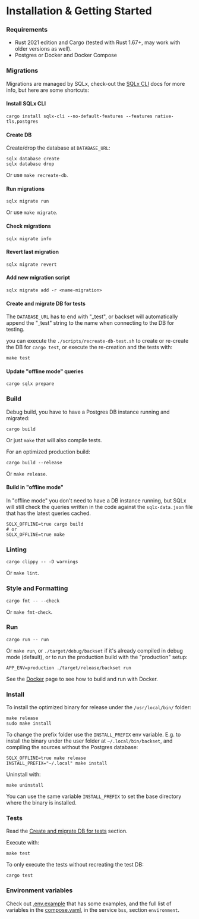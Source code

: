 # Installation & Getting Started

### Requirements

- Rust 2021 edition and Cargo (tested with Rust 1.67+, may work with older versions as well).
- Postgres or Docker and Docker Compose

### Migrations

Migrations are managed by SQLx, check-out the
[SQLx CLI](https://github.com/launchbadge/sqlx/blob/main/sqlx-cli/README.md) docs
for more info, but here are some shortcuts:

#### Install SQLx CLI

```shell
cargo install sqlx-cli --no-default-features --features native-tls,postgres
```

#### Create DB

Create/drop the database at `DATABASE_URL`:

```shell
sqlx database create
sqlx database drop
```

Or use `make recreate-db`.

#### Run migrations

```shell
sqlx migrate run
```

Or use `make migrate`.

#### Check migrations

```shell
sqlx migrate info
```

#### Revert last migration

```shell
sqlx migrate revert
```

#### Add new migration script

```shell
sqlx migrate add -r <name-migration>
```


#### Create and migrate DB for tests

The `DATABASE_URL` has to end with "_test", or backset will automatically
append the "_test" string to the name when connecting to the DB for testing.

you can execute the `./scripts/recreate-db-test.sh` to create or re-create the
DB for `cargo test`, or execute the re-creation and the tests with:

```shell
make test
```

#### Update "offline mode" queries

```shell
cargo sqlx prepare
```

### Build

Debug build, you have to have a Postgres DB instance running and migrated:

```shell
cargo build
```

Or just `make` that will also compile tests.

For an optimized production build:

```shell
cargo build --release
```

Or `make release`.

#### Build in "offline mode"

In "offline mode" you don't need to have a DB instance running,
but SQLx will still check the queries written in the code against
the `sqlx-data.json` file that has the latest queries cached.

```shell
SQLX_OFFLINE=true cargo build
# or
SQLX_OFFLINE=true make
```

### Linting

```shell
cargo clippy -- -D warnings
```

Or `make lint`.

### Style and Formatting

```shell
cargo fmt -- --check
```

Or `make fmt-check`.

### Run

```shell
cargo run -- run
```

Or `make run`, or `./target/debug/backset` if it's already compiled in debug mode (default),
or to run the production build with the "production" setup:

```shell
APP_ENV=production ./target/release/backset run
```

See the [Docker](docker.md) page to see how to build and run with Docker.

### Install

To install the optimized binary for release under the `/usr/local/bin/` folder:

```shell
make release
sudo make install
```

To change the prefix folder use the `INSTALL_PREFIX` env variable. E.g. to
install the binary under the user folder at `~/.local/bin/backset`, and compiling
the sources without the Postgres database:

```shell
SQLX_OFFLINE=true make release
INSTALL_PREFIX="~/.local" make install
```

Uninstall with:

```shell
make uninstall
```

You can use the same variable `INSTALL_PREFIX` to set the base directory
where the binary is installed.

### Tests

Read the [Create and migrate DB for tests](#create-and-migrate-db-for-tests) section.

Execute with:

```shell
make test
```

To only execute the tests without recreating the test DB:

```shell
cargo test
```

### Environment variables

Check out [.env.example](../.env.example) that has some examples, and the full list
of variables in the [compose.yaml](../compose.yaml), in the service `bss`,
section `environment`.
